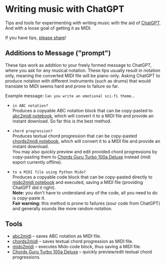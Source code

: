 # Writing music with ChatGPT

Tips and tools for experimenting with writing music with the aid of [ChatGPT](https://ai.com). And with a loose goal of getting it as MIDI.

If you have tips, [please share](https://github.com/olaviinha/MusicWithChatGPT/discussions)!

## Additions to Message ("prompt")

These tips work as addition to your freely formed message to ChatGPT, where you ask for any musical notation. These tips usually result in notation only, meaning the converted MIDI file will be piano-only. Asking ChatGPT to produce notation with different instruments (such as drums) that would translate to MIDI seems hard and prone to failure so far.

Example message: `Can you write an emotional sci-fi theme`...

- `in ABC notation?`<br>
Produces a copyable ABC notation block that can be copy-pasted to [abc2midi notebook](https://colab.research.google.com/github/olaviinha/MusicWithChatGPT/blob/main/abc2midi.ipynb), which will convert it to a MIDI file and provide an instant download. So far this is the best method.

- `chord progression?`<br>
Produces textual chord progression that can be copy-pasted [chords2midi notebook](https://colab.research.google.com/github/olaviinha/MusicWithChatGPT/blob/main/chords2midi.ipynb), which will convert it to a MIDI file and provide an instant download.<br>
You may also quickly preview and edit provided chord progressions by copy-pasting them to [Chords Guru Turbo 100a Deluxe](https://ki.gy/cv) instead (midi export currently offline).

- `to a MIDI file using Python Mido?`<br>
Produces a copyable code block that can be copy-pasted directly to [mido2midi notebook](https://colab.research.google.com/github/olaviinha/MusicWithChatGPT/blob/main/mido2midi.ipynb) and executed, saving a MIDI file (providing ChatGPT did it right).<br>
**Note:** you don't have to understand any of the code, all you need to do is copy-paste it.<br>
**Fair warning:** this method is prone to failures (sour code from ChatGPT) and generally sounds like more random notation.

## Tools

- [abc2midi](https://colab.research.google.com/github/olaviinha/MusicWithChatGPT/blob/main/abc2midi.ipynb) – saves ABC notation as MIDI file.
- [chords2midi](https://colab.research.google.com/github/olaviinha/MusicWithChatGPT/blob/main/chords2midi.ipynb) – saves textual chord progression as MIDI file.
- [mido2midi](https://colab.research.google.com/github/olaviinha/MusicWithChatGPT/blob/main/mido2midi.ipynb) – executes Mido code block, thus saving a MIDI file.
- [Chords Guru Turbo 100a Deluxe](https://ki.gy/cv) – quickly preview/edit textual chord progressions.
